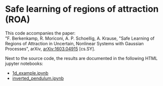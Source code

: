 # Safe learning of regions of attraction (ROA)

This code accompanies the paper: <br>
"F. Berkenkamp, R. Moriconi, A. P. Schoellig, A. Krause, "Safe Learning of Regions of Attraction in Uncertain, Nonlinear Systems with Gaussian Processes", arXiv, <a href="http://arxiv.org/abs/1603.04915" target="_blank">arXiv:1603.04915</a> [cs.SY].

Next to the source code, the results are documented in the following HTML jupyter notebooks:
* <a href="http://berkenkamp.me/jupyter/cdc-2016/1d_example.html" target="_blank">1d_example.ipynb</a>
* <a href="http://berkenkamp.me/jupyter/cdc-2016/inverted_pendulum.html" target="_blank">inverted_pendulum.ipynb</a>
